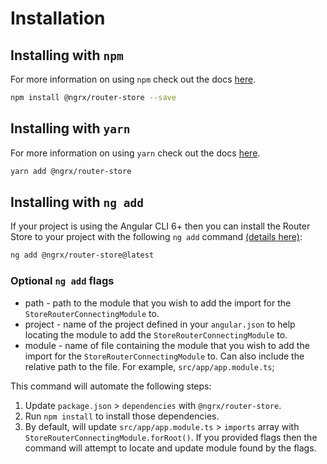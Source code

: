 # Installation

## Installing with `npm`

For more information on using `npm` check out the docs <a href="https://docs.npmjs.com/cli/install" target="_blank">here</a>.

```sh
npm install @ngrx/router-store --save
```

## Installing with `yarn`

For more information on using `yarn` check out the docs <a href="https://yarnpkg.com/getting-started/usage#installing-all-the-dependencies" target="_blank">here</a>.

```sh
yarn add @ngrx/router-store
```

## Installing with `ng add`

If your project is using the Angular CLI 6+ then you can install the Router Store to your project with the following `ng add` command <a href="https://angular.io/cli/add" target="_blank">(details here)</a>:

```sh
ng add @ngrx/router-store@latest
```

### Optional `ng add` flags

* path - path to the module that you wish to add the import for the `StoreRouterConnectingModule` to.
* project - name of the project defined in your `angular.json` to help locating the module to add the `StoreRouterConnectingModule` to.
* module - name of file containing the module that you wish to add the import for the `StoreRouterConnectingModule` to. Can also include the relative path to the file. For example, `src/app/app.module.ts`;

This command will automate the following steps:

1. Update `package.json` > `dependencies` with `@ngrx/router-store`.
2. Run `npm install` to install those dependencies. 
3. By default, will update  `src/app/app.module.ts` > `imports` array with `StoreRouterConnectingModule.forRoot()`. If you provided flags then the command will attempt to locate and update module found by the flags.

